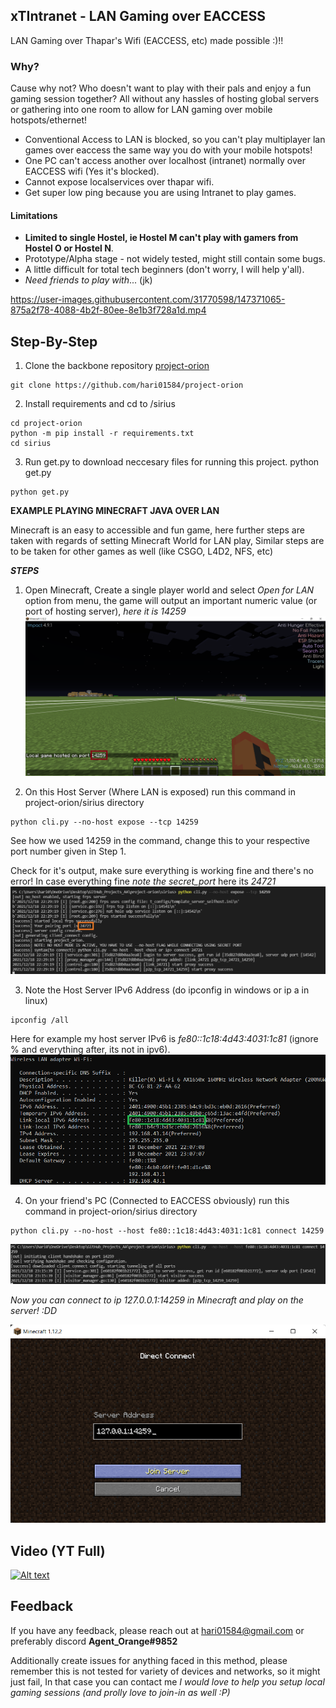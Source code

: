## xTIntranet - LAN Gaming over EACCESS
LAN Gaming over Thapar's Wifi (EACCESS, etc) made possible :)!!
### Why?
Cause why not? Who doesn't want to play with their pals and enjoy a fun gaming session together? All without any hassles of hosting global servers or gathering into one room to allow for LAN gaming over mobile hotspots/ethernet!

* Conventional Access to LAN is blocked, so you can't play multiplayer lan games over eaccess the same way you do with your mobile hotspots!
* One PC can't access another over localhost (intranet) normally over EACCESS wifi (Yes it's blocked).
* Cannot expose localservices over thapar wifi.
* Get super low ping because you are using Intranet to play games.
#### Limitations
* **Limited to single Hostel, ie Hostel M can't play with gamers from Hostel O or Hostel N**.
* Prototype/Alpha stage - not widely tested, might still contain some bugs.
* A little difficult for total tech beginners (don't worry, I will help y'all).
* *Need friends to play with*... (jk)

https://user-images.githubusercontent.com/31770598/147371065-875a2f78-4088-4b2f-80ee-8e1b3f728a1d.mp4


## Step-By-Step
1. Clone the backbone repository [project-orion](https://github.com/hari01584/project-orion)
```
git clone https://github.com/hari01584/project-orion
```
2. Install requirements and cd to /sirius
```
cd project-orion
python -m pip install -r requirements.txt
cd sirius
```
3. Run get.py to download neccesary files for running this project.
python get.py
```
python get.py
```

**EXAMPLE PLAYING MINECRAFT JAVA OVER LAN**

Minecraft is an easy to accessible and fun game, here further steps are taken with regards of setting Minecraft World for LAN play, Similar steps are to be taken for other games as well (like CSGO, L4D2, NFS, etc)

***STEPS***

1. Open Minecraft, Create a single player world and select *Open for LAN* option from menu, the game will output an important numeric value (or port of hosting server), *here it is 14259*
![game_open_lan](https://raw.githubusercontent.com/hari01584/xTIntranet/main/game_open_lan.png)

2. On this Host Server (Where LAN is exposed) run this command in project-orion/sirius directory
```
python cli.py --no-host expose --tcp 14259
```
See how we used 14259 in the command, change this to your respective port number given in Step 1.

Check for it's output, make sure everything is working fine and there's no error! In case everything fine *note the secret_port* here its *24721*
![get_secret_port](https://raw.githubusercontent.com/hari01584/xTIntranet/main/get_secret_port.png)

3. Note the Host Server IPv6 Address (do ipconfig in windows or ip a in linux)
```
ipconfig /all
```

Here for example my host server IPv6 is *fe80::1c18:4d43:4031:1c81* (ignore % and everything after, its not in ipv6).
![see_ipv6](https://raw.githubusercontent.com/hari01584/xTIntranet/main/see_ipv6.png)

4. On your friend's PC (Connected to EACCESS obviously)  run this command in project-orion/sirius directory
```
python cli.py --no-host --host fe80::1c18:4d43:4031:1c81 connect 14259
```
![connect_secret_port](https://raw.githubusercontent.com/hari01584/xTIntranet/main/connect_secret_port.png)

*Now you can connect to ip *127.0.0.1:14259* in Minecraft and play on the server! :DD*

![local_connect_client](https://raw.githubusercontent.com/hari01584/xTIntranet/main/local_connect_client.png)

## Video (YT Full)
[![Alt text](https://img.youtube.com/vi/dvy7OiLBpoo/0.jpg)](https://www.youtube.com/watch?v=dvy7OiLBpoo)


## Feedback

If you have any feedback, please reach out at hari01584@gmail.com or preferably discord **Agent_Orange#9852**

Additionally create issues for anything faced in this method, please remember this is not tested for variety of devices and networks, so it might just fail, In that case you can contact me *I would love to help you setup local gaming sessions (and prolly love to join-in as well :P)*
